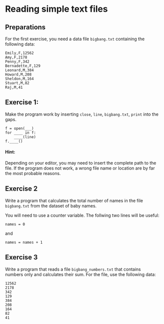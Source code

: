
# Reading simple text files

## Preparations

For the first exercise, you need a data file `bigbang.txt` containing the following data:

    Emily,F,12562
    Amy,F,2178
    Penny,F,342
    Bernadette,F,129
    Leonard,M,384
    Howard,M,208
    Sheldon,M,164
    Stuart,M,82
    Raj,M,41


## Exercise 1:

Make the program work by inserting `close`, `line`, `bigbang.txt`, `print` into the gaps.

    f = open(___)
    for ____ in f:
        ____(line)
    f.____()

#### Hint: 
Depending on your editor, you may need to insert the complete path to the file. If the program does not work, a wrong file name or location are by far the most probable reasons.


## Exercise 2

Write a program that calculates the total number of names in the file `bigbang.txt` from the dataset of baby names. 

You will need to use a counter variable. The follwing two lines will be useful:

    names = 0

and 

    names = names + 1


## Exercise 3

Write a program that reads a file `bigbang_numbers.txt` that contains numbers only and calculates their sum. For the file, use the following data:

    12562
    2178
    342
    129
    384
    208
    164
    82
    41

